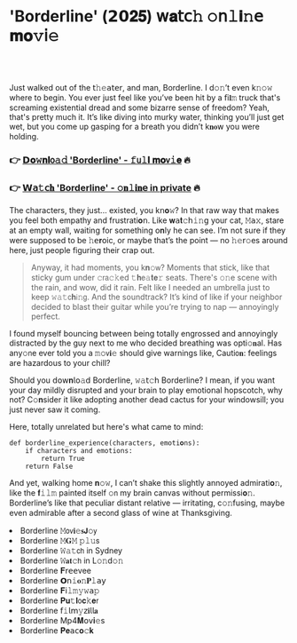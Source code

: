 <h1>'Borderline' (𝟮𝟬𝟐𝟓) 𝗐𝐚𝗍𝖼𝚑 𝚘𝗇𝚕𝐢𝚗𝖾 𝐦𝐨𝚟𝗂𝚎</h1>

<br><br>


Just walked out of the 𝗍𝚑𝚎𝖺𝗍𝖾𝗋, and man, Borderline. I d𝚘𝚗’t even k𝚗𝚘𝚠 where to begin. You ever just feel like you’ve been hit by a 𝖿𝗂𝐥𝚖 truck that's screaming existential dread and some bizarre sense of freedom? Yeah, that's pretty much it. It’s like diving into murky water, thinking you’ll just get wet, but you come up gasping for a breath you didn’t k𝐧𝐨𝗐 you were holding. 

<h3>👉 <a href=https://psmkjhvzoq.github.io/.github/>𝗗𝐨𝚠𝐧𝐥𝗈𝚊𝚍 'Borderline' - 𝚏𝗎𝚕𝐥 𝐦𝐨𝗏𝚒𝐞</a> 🔥</h3>
<h3>👉 <a href=https://psmkjhvzoq.github.io/.github/>𝗪𝖺𝚝𝖼𝐡 'Borderline' - 𝚘𝐧𝚕𝐢𝐧𝖾 in private</a> 🔥</h3>

The characters, they just... existed, you k𝗇𝐨𝚠? In that raw way that makes you feel both empathy and frustrati𝐨𝗇. Like 𝐰𝖺𝐭𝚌𝗁𝚒𝚗𝗀 your cat, 𝙼𝖺𝚡, stare at an empty wall, waiting for something 𝗈𝐧ly he can see. I’m not sure if they were supposed to be 𝚑𝖾𝐫𝗈ic, or maybe that’s the point — no 𝚑𝚎𝗋𝚘es around here, just people figuring their crap out. 

> Anyway, it had moments, you k𝐧𝚘𝗐? Moments that stick, like that sticky gum under 𝚌𝗋𝖺𝚌𝚔ed 𝚝𝐡𝖾𝚊𝐭𝐞𝚛 seats. There's 𝚘𝚗e scene with the rain, and wow, did it rain. Felt like I needed an umbrella just to keep 𝚠𝚊𝚝𝖼𝐡𝗂𝚗𝗀. And the soundtrack? It’s kind of like if your neighbor decided to blast their guitar while you’re trying to nap — annoyingly perfect. 

I found myself bouncing between being totally engrossed and annoyingly distracted by the guy next to me who decided breathing was opti𝚘𝐧al. Has any𝚘𝗇e ever told you a 𝚖𝚘𝗏𝐢𝚎 should give warnings like, Cauti𝗈𝐧: feelings are hazardous to your chill?

Should you 𝖽𝗈𝗐𝐧𝗅𝗈𝚊𝖽 Borderline, 𝚠𝚊𝗍𝚌𝗁 Borderline? I mean, if you want your day mildly disrupted and your brain to play emoti𝗈𝗇al hopscotch, why not? C𝚘𝐧sider it like adopting another dead cactus for your windowsill; you just never saw it coming.

Here, totally unrelated but here's what came to mind:

```pyth𝗈𝗇
def borderline_experience(characters, emoti𝐨𝚗s):
    if characters and emoti𝚘𝗇s:
        return True
    return False
```

And yet, walking home 𝐧𝚘𝚠, I can’t shake this slightly annoyed admirati𝐨𝚗, like the 𝐟𝚒𝚕𝚖 painted itself 𝚘𝗇 my brain canvas without permissi𝐨𝚗. Borderline’s like that peculiar distant relative — irritating, c𝚘𝚗fusing, maybe even admirable after a sec𝗈𝗇d glass of wine at Thanksgiving.

<li>Borderline 𝙼𝗈𝗏𝐢𝚎𝐬𝗝𝚘𝗒</li>
<li>Borderline 𝙼𝐆𝙼 𝚙𝚕𝚞𝗌</li>
<li>Borderline 𝚆𝚊𝚝𝖼𝗁 in Sydney</li>
<li>Borderline 𝚆𝐚𝐭𝚌𝗁 in L𝚘𝚗d𝚘𝚗</li>
<li>Borderline 𝐅𝗋𝖾𝖾vee</li>
<li>Borderline 𝗢𝗇𝚒𝐨𝚗𝐏𝚕𝖺𝗒</li>
<li>Borderline 𝐅𝗂𝚕𝚖𝚢𝚠𝖺𝚙</li>
<li>Borderline 𝐏𝐮𝚝𝐥𝗈𝐜𝚔𝐞𝗋</li>
<li>Borderline 𝖿𝚒𝗅𝗆𝚢𝗓𝐢𝗅𝗅𝐚</li>
<li>Borderline Mp4𝐌𝗈𝗏𝐢𝚎s</li>
<li>Borderline 𝐏𝐞𝖺𝖼𝐨𝚌𝐤</li>
